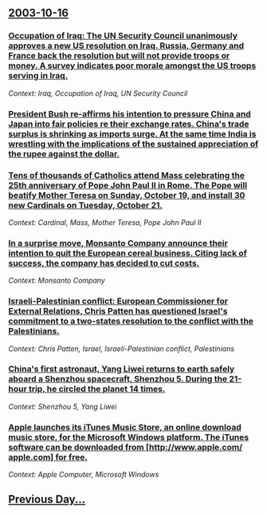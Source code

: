 ## [2003-10-16](/news/2003/10/16/index.md)

### [ Occupation of Iraq: The UN Security Council unanimously approves a new US resolution on Iraq. Russia, Germany and France back the resolution but will not provide troops or money. A survey indicates poor morale amongst the US troops serving in Iraq.](/news/2003/10/16/occupation-of-iraq-the-un-security-council-unanimously-approves-a-new-us-resolution-on-iraq-russia-germany-and-france-back-the-resolutio.md)
_Context: Iraq, Occupation of Iraq, UN Security Council_

### [ President Bush re-affirms his intention to pressure China and Japan into fair policies re their exchange rates. China's trade surplus is shrinking as imports surge. At the same time India is wrestling with the implications of the sustained appreciation of the rupee against the dollar.](/news/2003/10/16/president-bush-re-affirms-his-intention-to-pressure-china-and-japan-into-fair-policies-re-their-exchange-rates-china-s-trade-surplus-is-sh.md)
### [ Tens of thousands of Catholics attend Mass celebrating the 25th anniversary of Pope John Paul&nbsp;II in Rome. The Pope will beatify Mother Teresa on Sunday, October 19, and install 30 new Cardinals on Tuesday, October 21.](/news/2003/10/16/tens-of-thousands-of-catholics-attend-mass-celebrating-the-25th-anniversary-of-pope-john-paul-nbsp-ii-in-rome-the-pope-will-beatify-mother.md)
_Context: Cardinal, Mass, Mother Teresa, Pope John Paul&nbsp;II_

### [ In a surprise move, Monsanto Company announce their intention to quit the European cereal business. Citing lack of success, the company has decided to cut costs.](/news/2003/10/16/in-a-surprise-move-monsanto-company-announce-their-intention-to-quit-the-european-cereal-business-citing-lack-of-success-the-company-has.md)
_Context: Monsanto Company_

### [ Israeli-Palestinian conflict: European Commissioner for External Relations, Chris Patten has questioned Israel's commitment to a two-states resolution to the conflict with the Palestinians.](/news/2003/10/16/israeli-palestinian-conflict-european-commissioner-for-external-relations-chris-patten-has-questioned-israel-s-commitment-to-a-two-states.md)
_Context: Chris Patten, Israel, Israeli-Palestinian conflict, Palestinians_

### [ China's first astronaut, Yang Liwei returns to earth safely aboard a Shenzhou spacecraft, Shenzhou 5. During the 21-hour trip, he circled the planet 14 times.](/news/2003/10/16/china-s-first-astronaut-yang-liwei-returns-to-earth-safely-aboard-a-shenzhou-spacecraft-shenzhou-5-during-the-21-hour-trip-he-circled-t.md)
_Context: Shenzhou 5, Yang Liwei_

### [ Apple launches its iTunes Music Store, an online download music store, for the Microsoft Windows platform. The iTunes software can be downloaded from [http://www.apple.com/ apple.com] for free.](/news/2003/10/16/apple-launches-its-itunes-music-store-an-online-download-music-store-for-the-microsoft-windows-platform-the-itunes-software-can-be-downl.md)
_Context: Apple Computer, Microsoft Windows_

## [Previous Day...](/news/2003/10/15/index.md)


